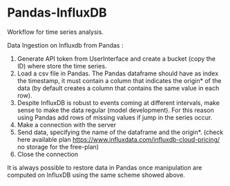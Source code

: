 # Pandas-InfluxDB
Workflow  for time series analysis. 

Data Ingestion on Influxdb from Pandas :
1. Generate API token from UserInterface and create a bucket (copy the ID) where store the time series. 
2. Load a csv file in Pandas. The Pandas dataframe should have as index the timestamp, it must contain a column that indicates the origin* of the data (by default creates a column that contains the same value in each row).
3. Despite InfluxDB is robust to events coming at different intervals, make sense to make the data regular (model development). For this reason using Pandas add rows of missing values if jump in the series occur. 
4. Make a connection with the server
5. Send data, specifying the name of the dataframe and the origin*. (check here available plan https://www.influxdata.com/influxdb-cloud-pricing/ no storage for the free-plan)
6. Close the connection

It is always possible to restore data in Pandas once manipulation are computed on InfluxDB using the same scheme showed above.  



